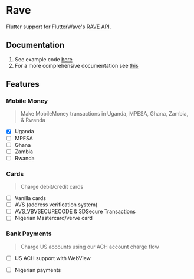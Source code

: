 # Rave

Flutter support for FlutterWave's [RAVE API](https://rave.flutterwave.com/login).

## Documentation
1. See example code [here](https://github.com/as1ndu/rave/tree/master/example)
2. For a more comprehensive documentation see [this](https://pub.dev/documentation/rave/latest/rave/Rave-class.html)

## Features

### Mobile Money

> Make MobileMoney transactions in  Uganda,  MPESA, Ghana, Zambia, & Rwanda

- [X] Uganda
- [ ] MPESA
- [ ] Ghana
- [ ] Zambia
- [ ] Rwanda

### Cards

> Charge debit/credit cards

- [ ] Vanilla cards
- [ ] AVS (address verification system) 
- [ ] AVS_VBVSECURECODE & 3DSecure Transactions
- [ ] Nigerian Mastercard/verve card

### Bank Payments

> Charge US accounts using our ACH account charge flow

- [ ] US ACH support with WebView
- [ ] Nigerian payments

